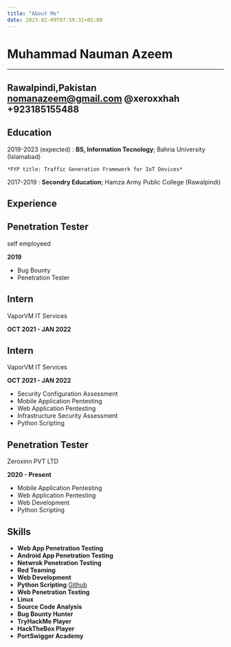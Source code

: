```yaml
---
title: "About Me"
date: 2023-02-09T07:59:31+05:00					
---
```


Muhammad Nauman Azeem
============

-------------------
Rawalpindi,Pakistan                         
nomanazeem@gmail.com 
@xeroxxhah 
+923185155488 
-------------------     

Education
---------

2019-2023 (expected)
:   **BS, Information Tecnology**; Bahria University (Islamabad)

    *FYP title: Traffic Generation Framework for IoT Devices*



2017-2019
:   **Secondry Education**; Hamza Army Public College (Rawalpindi)



Experience
----------


## Penetration Tester

self employeed

**2019**

* Bug Bounty
* Penetration Tester


## Intern

VaporVM IT Services

**OCT 2021 - JAN 2022**


## Intern

VaporVM IT Services

**OCT 2021 - JAN 2022**

* Security Configuration Assessment
* Mobile Application Pentesting
* Web Application Pentesting
* Infrastructure Security Assessment
* Python Scripting


## Penetration Tester

Zeroxinn PVT LTD

**2020 - Present**

* Mobile Application Pentesting
* Web Application Pentesting
* Web Development
* Python Scripting


Skills
--------------------
* __Web App Penetration Testing__
* __Android App Penetration Testing__
* __Netwrok Penetration Testing__
* __Red Teaming__
* __Web Development__
* __Python Scripting__ [Github](https://github.com/Xeroxxhah) 
* __Web Penetration Testing__
* __Linux__
* __Source Code Analysis__
* __Bug Bounty Hunter__
* __TryHackMe Player__
* __HackTheBox Player__
* __PortSwigger Academy__
